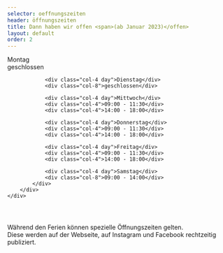 ```yaml
---
selector: oeffnungszeiten
header: öffnungszeiten
title: Dann haben wir offen <span>(ab Januar 2023)</offen>
layout: default
order: 2
---
```


<div class="row justify-content-md-center">
    <div class="col-lg-8 d-flex oeffnungszeiten-table" data-aos="zoom-in" data-aos-delay="100">
        <div class="container p-4">
            <div class="row">
                <div class="col-4 day">Montag</div>
                <div class="col-8">geschlossen</div>

                <div class="col-4 day">Dienstag</div>
                <div class="col-8">geschlossen</div>

                <div class="col-4 day">Mittwoch</div>
                <div class="col-4">09:00 - 11:30</div>
                <div class="col-4">14:00 - 18:00</div>

                <div class="col-4 day">Donnerstag</div>
                <div class="col-4">09:00 - 11:30</div>
                <div class="col-4">14:00 - 18:00</div>

                <div class="col-4 day">Freitag</div>
                <div class="col-4">09:00 - 11:30</div>
                <div class="col-4">14:00 - 18:00</div>

                <div class="col-4 day">Samstag</div>
                <div class="col-8">09:00 - 14:00</div>
            </div>
        </div>
    </div>
</div>
<div class="row justify-content-md-center" style="padding-top: 2em">
    <div class="text-center">
    <p>
    Während den Ferien können spezielle Öffnungszeiten gelten.<br/>Diese werden auf der Webseite, auf Instagram und Facebook rechtzeitig publiziert.
    </p>
    </div>
</div>
